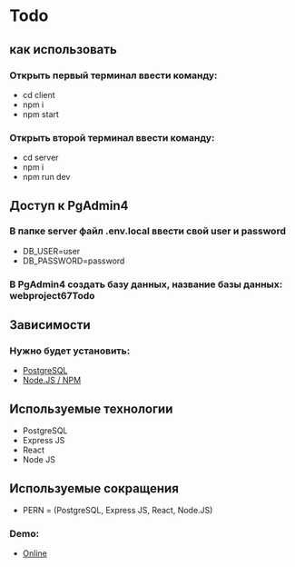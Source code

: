 # Todo

## как использовать

### Открыть первый терминал ввести команду:

- cd client
- npm i
- npm start

### Открыть второй терминал ввести команду:

- cd server
- npm i
- npm run dev

## Доступ к PgAdmin4

### В папке server файл .env.local ввести свой user и password

- DB_USER=user
- DB_PASSWORD=password

### В PgAdmin4 создать базу данных, название базы данных: webproject67Todo

## Зависимости

### Нужно будет установить:

- [PostgreSQL](https://www.postgresql.org/download/)
- [Node.JS / NPM](https://nodejs.org/en/download/)

## Используемые технологии

- PostgreSQL
- Express JS
- React
- Node JS

## Используемые сокращения

- PERN = (PostgreSQL, Express JS, React, Node.JS)

### Demo:

- [Online](https://demo-todo-two.vercel.app/)
